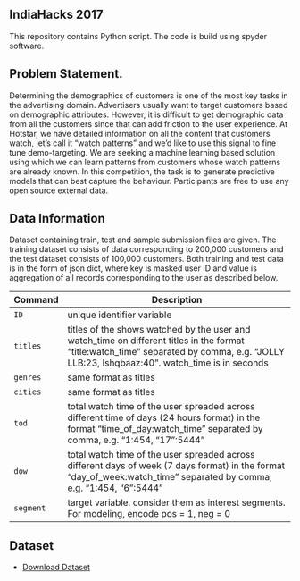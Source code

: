 ## IndiaHacks 2017
This repository contains Python script. The code is build using spyder software.



## Problem Statement.

Determining the demographics of customers is one of the most key tasks in the advertising domain. Advertisers usually want to target customers based on demographic attributes. However, it is difficult to get demographic data from all the customers since that can add friction to the user experience.
At Hotstar, we have detailed information on all the content that customers watch, let’s call it “watch patterns” and we’d like to use this signal to fine tune demo-targeting. 
We are seeking a machine learning based solution using which we can learn patterns from customers whose watch patterns are already known. In this competition, the task is to generate predictive models that can best capture the behaviour. Participants are free to use any open source external data. 


## Data Information

Dataset containing train, test and sample submission files are given. The training dataset consists of data corresponding to 200,000 customers and the test dataset consists of 100,000 customers. Both training and test data is in the form of json dict, where key is masked user ID and value is aggregation of all records corresponding to the user as described below. 

| Command | Description |
| --- | --- |
| `ID` | unique identifier variable |
| `titles` | titles of the shows watched by the user and watch_time on different titles in the format “title:watch_time” separated by comma, e.g. “JOLLY LLB:23, Ishqbaaz:40”. watch_time is in seconds |
| `genres` | same format as titles |
| `cities` | same format as titles |
| `tod` | total watch time of the user spreaded across different time of days (24 hours format) in the format “time_of_day:watch_time” separated by comma, e.g. “1:454, “17”:5444” |
| `dow` | total watch time of the user spreaded across different days of week (7 days format) in the format “day_of_week:watch_time” separated by comma, e.g. “1:454, “6”:5444” |
| `segment` | target variable. consider them as interest segments. For modeling, encode pos = 1, neg = 0 |
## Dataset
* [Download Dataset](https://he-s3.s3.amazonaws.com/media/hackathon/machine-learning-challenge-2/funding-successful-projects/3149def2-5-datafiles.zip)

